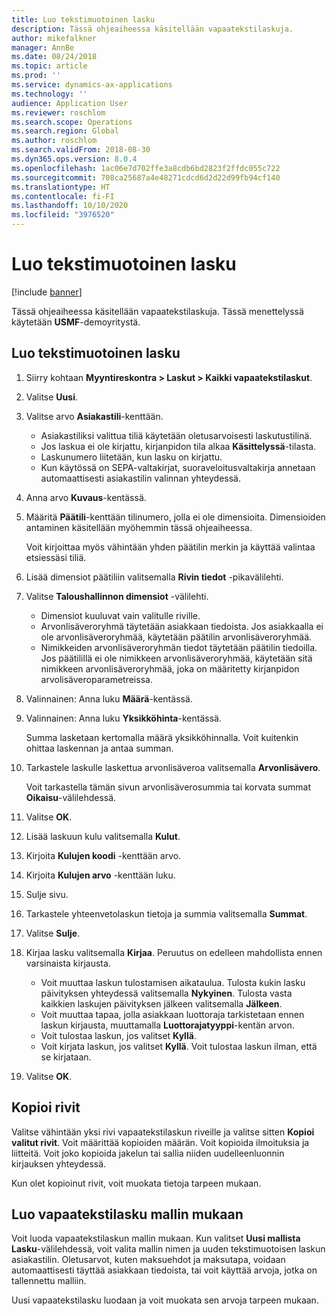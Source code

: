 ```yaml
---
title: Luo tekstimuotoinen lasku
description: Tässä ohjeaiheessa käsitellään vapaatekstilaskuja.
author: mikefalkner
manager: AnnBe
ms.date: 08/24/2018
ms.topic: article
ms.prod: ''
ms.service: dynamics-ax-applications
ms.technology: ''
audience: Application User
ms.reviewer: roschlom
ms.search.scope: Operations
ms.search.region: Global
ms.author: roschlom
ms.search.validFrom: 2018-08-30
ms.dyn365.ops.version: 8.0.4
ms.openlocfilehash: 1ac06e7d702ffe3a8cdb6bd2823f2ffdc055c722
ms.sourcegitcommit: 708ca25687a4e48271cdcd6d2d22d99fb94cf140
ms.translationtype: HT
ms.contentlocale: fi-FI
ms.lasthandoff: 10/10/2020
ms.locfileid: "3976520"
---
```

# <a name="create-a-free-text-invoice"></a>Luo tekstimuotoinen lasku

[!include [banner](../includes/banner.md)]

Tässä ohjeaiheessa käsitellään vapaatekstilaskuja. Tässä menettelyssä käytetään **USMF**-demoyritystä.

## <a name="create-a-free-text-invoice"></a>Luo tekstimuotoinen lasku

1. Siirry kohtaan **Myyntireskontra \> Laskut \> Kaikki vapaatekstilaskut**.
2. Valitse **Uusi**.
3. Valitse arvo **Asiakastili**-kenttään.

    * Asiakastiliksi valittua tiliä käytetään oletusarvoisesti laskutustilinä.
    * Jos laskua ei ole kirjattu, kirjanpidon tila alkaa **Käsittelyssä**-tilasta.
    * Laskunumero liitetään, kun lasku on kirjattu.
    * Kun käytössä on SEPA-valtakirjat, suoraveloitusvaltakirja annetaan automaattisesti asiakastilin valinnan yhteydessä.

4. Anna arvo **Kuvaus**-kentässä.
5. Määritä **Päätili**-kenttään tilinumero, jolla ei ole dimensioita. Dimensioiden antaminen käsitellään myöhemmin tässä ohjeaiheessa.

    Voit kirjoittaa myös vähintään yhden päätilin merkin ja käyttää valintaa etsiessäsi tiliä.

6. Lisää dimensiot päätiliin valitsemalla **Rivin tiedot** -pikavälilehti.
7. Valitse **Taloushallinnon dimensiot** -välilehti.

    * Dimensiot kuuluvat vain valitulle riville.
    * Arvonlisäveroryhmä täytetään asiakkaan tiedoista. Jos asiakkaalla ei ole arvonlisäveroryhmää, käytetään päätilin arvonlisäveroryhmää.
    * Nimikkeiden arvonlisäveroryhmän tiedot täytetään päätilin tiedoilla. Jos päätilillä ei ole nimikkeen arvonlisäveroryhmää, käytetään sitä nimikkeen arvonlisäveroryhmää, joka on määritetty kirjanpidon arvolisäveroparametreissa.

8. Valinnainen: Anna luku **Määrä**-kentässä.
9. Valinnainen: Anna luku **Yksikköhinta**-kentässä.

    Summa lasketaan kertomalla määrä yksikköhinnalla. Voit kuitenkin ohittaa laskennan ja antaa summan.

10. Tarkastele laskulle laskettua arvonlisäveroa valitsemalla **Arvonlisävero**.

    Voit tarkastella tämän sivun arvonlisäverosummia tai korvata summat **Oikaisu**-välilehdessä.

11. Valitse **OK**.
12. Lisää laskuun kulu valitsemalla **Kulut**.
13. Kirjoita **Kulujen koodi** -kenttään arvo.
14. Kirjoita **Kulujen arvo** -kenttään luku.
15. Sulje sivu.
16. Tarkastele yhteenvetolaskun tietoja ja summia valitsemalla **Summat**.
17. Valitse **Sulje**.
18. Kirjaa lasku valitsemalla **Kirjaa**. Peruutus on edelleen mahdollista ennen varsinaista kirjausta.

    * Voit muuttaa laskun tulostamisen aikataulua. Tulosta kukin lasku päivityksen yhteydessä valitsemalla **Nykyinen**. Tulosta vasta kaikkien laskujen päivityksen jälkeen valitsemalla **Jälkeen**.
    * Voit muuttaa tapaa, jolla asiakkaan luottoraja tarkistetaan ennen laskun kirjausta, muuttamalla **Luottorajatyyppi**-kentän arvon.
    * Voit tulostaa laskun, jos valitset **Kyllä**.
    * Voit kirjata laskun, jos valitset **Kyllä**. Voit tulostaa laskun ilman, että se kirjataan.

19. Valitse **OK**.

## <a name="copy-lines"></a>Kopioi rivit
Valitse vähintään yksi rivi vapaatekstilaskun riveille ja valitse sitten **Kopioi valitut rivit**. Voit määrittää kopioiden määrän. Voit kopioida ilmoituksia ja liitteitä. Voit joko kopioida jakelun tai sallia niiden uudelleenluonnin kirjauksen yhteydessä.

Kun olet kopioinut rivit, voit muokata tietoja tarpeen mukaan.

## <a name="create-a-free-text-invoice-from-a-template"></a>Luo vapaatekstilasku mallin mukaan
Voit luoda vapaatekstilaskun mallin mukaan. Kun valitset **Uusi mallista** **Lasku**-välilehdessä, voit valita mallin nimen ja uuden tekstimuotoisen laskun asiakastilin. Oletusarvot, kuten maksuehdot ja maksutapa, voidaan automaattisesti täyttää asiakkaan tiedoista, tai voit käyttää arvoja, jotka on tallennettu malliin.

Uusi vapaatekstilasku luodaan ja voit muokata sen arvoja tarpeen mukaan.
